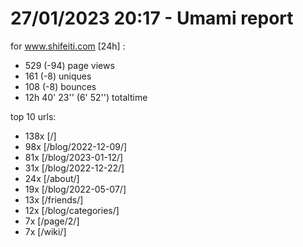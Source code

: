 # 27/01/2023 20:17 - Umami report
for www.shifeiti.com [24h] :

 - 529 (-94) page views
 - 161 (-8) uniques
 - 108 (-8) bounces
 - 12h 40' 23'' (6' 52'') totaltime


top 10 urls:
 - 138x [/]
 - 98x [/blog/2022-12-09/]
 - 81x [/blog/2023-01-12/]
 - 31x [/blog/2022-12-22/]
 - 24x [/about/]
 - 19x [/blog/2022-05-07/]
 - 13x [/friends/]
 - 12x [/blog/categories/]
 - 7x [/page/2/]
 - 7x [/wiki/]


